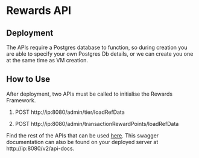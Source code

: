 # Rewards API

## Deployment

The APIs require a Postgres database to function, so during creation you are able to specify your own Postgres Db details, or we can create you one at the same time as VM creation.

## How to Use

After deployment, two APIs must be called to initialise the Rewards Framework.

1. POST http://ip:8080/admin/tier/loadRefData

2. POST http://ip:8080/admin/transactionRewardPoints/loadRefData

Find the rest of the APIs that can be used [here](./api-docs.json). This swagger documentation can also be found on your deployed server at http://ip:8080/v2/api-docs.
